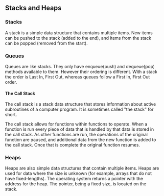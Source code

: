## Stacks and Heaps

### Stacks

A stack is a simple data structure that contains multiple items. New items can be pushed to the stack (added to the end), and items from the stack can be popped (removed from the start).

### Queues

Queues are like stacks. They only have enqueue(push) and dequeue(pop) methods available to them. However their ordering is different. With a stack the order is Last In, First Out, whereas queues follow a First In, First Out order.

#### The Call Stack

The call stack is a stack data structure that stores information about active subroutines of a computer program. It is sometimes called "the stack" for short.

The call stack allows for functions within functions to operate. When a function is run every piece of data that is handled by that data is stored in the call stack. As other functions are run, the operations of the original function are paused, and additional data from the new function is added to the call stack. Once that is complete the original function resumes.

### Heaps

Heaps are also simple data structures that contain multiple items. Heaps are used for data where the size is unknown (for example, arrays that do not have fixed-lengths). The operating system returns a pointer with the address for the heap. The pointer, being a fixed size, is located on the stack. 
